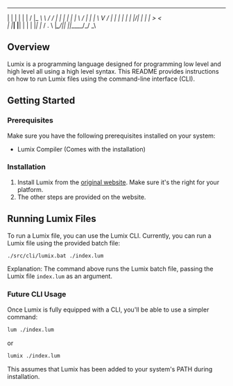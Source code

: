   _     _    _ __  __ _______   __
 | |   | |  | |  \/  |_   _\ \ / /
 | |   | |  | | \  / | | |  \ V / 
 | |   | |  | | |\/| | | |   > <  
 | |___| |__| | |  | |_| |_ / . \ 
 |______\____/|_|  |_|_____/_/ \_\
                                  

## Overview

Lumix is a programming language designed for programming low level and high level all using a high level syntax. This README provides instructions on how to run Lumix files using the command-line interface (CLI).

## Getting Started

### Prerequisites

Make sure you have the following prerequisites installed on your system:

- Lumix Compiler (Comes with the installation)

### Installation

1. Install Lumix from the [original website](https://lumixlang.github.io/). Make sure it's the right for your platform.
2. The other steps are provided on the website.

## Running Lumix Files

To run a Lumix file, you can use the Lumix CLI. Currently, you can run a Lumix file using the provided batch file:

```bash
./src/cli/lumix.bat ./index.lum
```

Explanation: The command above runs the Lumix batch file, passing the Lumix file `index.lum` as an argument.

### Future CLI Usage

Once Lumix is fully equipped with a CLI, you'll be able to use a simpler command:

```bash
lum ./index.lum
```
or
```bash
lumix ./index.lum
```

This assumes that Lumix has been added to your system's PATH during installation.
